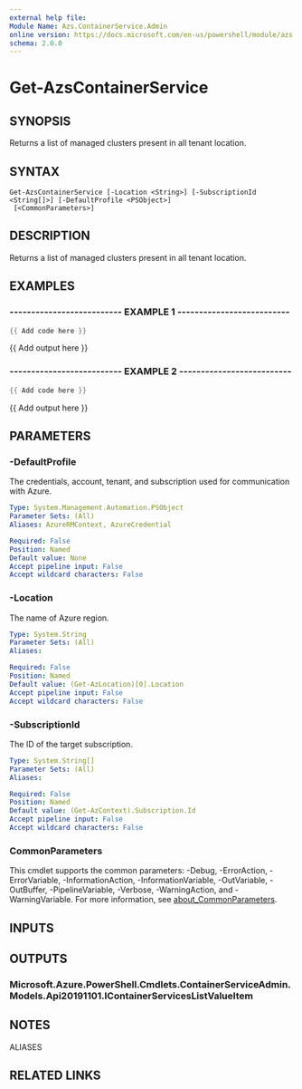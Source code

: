```yaml
---
external help file:
Module Name: Azs.ContainerService.Admin
online version: https://docs.microsoft.com/en-us/powershell/module/azs.containerservice.admin/get-azscontainerservice
schema: 2.0.0
---
```


# Get-AzsContainerService

## SYNOPSIS
Returns a list of managed clusters present in all tenant location.

## SYNTAX

```
Get-AzsContainerService [-Location <String>] [-SubscriptionId <String[]>] [-DefaultProfile <PSObject>]
 [<CommonParameters>]
```

## DESCRIPTION
Returns a list of managed clusters present in all tenant location.

## EXAMPLES

### -------------------------- EXAMPLE 1 --------------------------
```powershell
{{ Add code here }}
```

{{ Add output here }}

### -------------------------- EXAMPLE 2 --------------------------
```powershell
{{ Add code here }}
```

{{ Add output here }}

## PARAMETERS

### -DefaultProfile
The credentials, account, tenant, and subscription used for communication with Azure.

```yaml
Type: System.Management.Automation.PSObject
Parameter Sets: (All)
Aliases: AzureRMContext, AzureCredential

Required: False
Position: Named
Default value: None
Accept pipeline input: False
Accept wildcard characters: False
```

### -Location
The name of Azure region.

```yaml
Type: System.String
Parameter Sets: (All)
Aliases:

Required: False
Position: Named
Default value: (Get-AzLocation)[0].Location
Accept pipeline input: False
Accept wildcard characters: False
```

### -SubscriptionId
The ID of the target subscription.

```yaml
Type: System.String[]
Parameter Sets: (All)
Aliases:

Required: False
Position: Named
Default value: (Get-AzContext).Subscription.Id
Accept pipeline input: False
Accept wildcard characters: False
```

### CommonParameters
This cmdlet supports the common parameters: -Debug, -ErrorAction, -ErrorVariable, -InformationAction, -InformationVariable, -OutVariable, -OutBuffer, -PipelineVariable, -Verbose, -WarningAction, and -WarningVariable. For more information, see [about_CommonParameters](http://go.microsoft.com/fwlink/?LinkID=113216).

## INPUTS

## OUTPUTS

### Microsoft.Azure.PowerShell.Cmdlets.ContainerServiceAdmin.Models.Api20191101.IContainerServicesListValueItem

## NOTES

ALIASES

## RELATED LINKS


